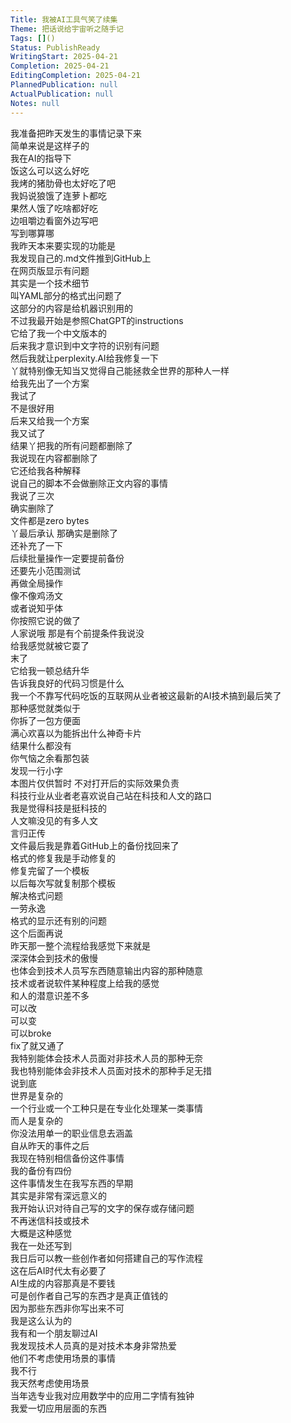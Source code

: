 ```yaml
---    
Title: 我被AI工具气笑了续集    
Theme: 把话说给宇宙听之随手记    
Tags: []()    
Status: PublishReady    
WritingStart: 2025-04-21    
Completion: 2025-04-21    
EditingCompletion: 2025-04-21    
PlannedPublication: null    
ActualPublication: null    
Notes: null    
---        
```

我准备把昨天发生的事情记录下来      
简单来说是这样子的      
我在AI的指导下        
饭这么可以这么好吃      
我烤的猪肋骨也太好吃了吧      
我妈说狼饿了连萝卜都吃      
果然人饿了吃啥都好吃      
边咀嚼边看窗外边写吧      
写到哪算哪        
我昨天本来要实现的功能是      
我发现自己的.md文件推到GitHub上      
在网页版显示有问题      
其实是一个技术细节      
叫YAML部分的格式出问题了      
这部分的内容是给机器识别用的      
不过我最开始是参照ChatGPT的instructions      
它给了我一个中文版本的      
后来我才意识到中文字符的识别有问题        
然后我就让perplexity.AI给我修复一下      
丫就特别像无知当又觉得自己能拯救全世界的那种人一样      
给我先出了一个方案      
我试了      
不是很好用      
后来又给我一个方案      
我又试了      
结果丫把我的所有问题都删除了      
我说现在内容都删除了      
它还给我各种解释      
说自己的脚本不会做删除正文内容的事情      
我说了三次      
确实删除了      
文件都是zero bytes      
丫最后承认 那确实是删除了      
还补充了一下      
后续批量操作一定要提前备份      
还要先小范围测试      
再做全局操作        
像不像鸡汤文      
或者说知乎体      
你按照它说的做了      
人家说哦 那是有个前提条件我说没      
给我感觉就被它耍了      
末了      
它给我一顿总结升华      
告诉我良好的代码习惯是什么        
我一个不靠写代码吃饭的互联网从业者被这最新的AI技术搞到最后笑了        
那种感觉就类似于      
你拆了一包方便面      
满心欢喜以为能拆出什么神奇卡片      
结果什么都没有      
你气恼之余看那包装      
发现一行小字      
本图片仅供暂时 不对打开后的实际效果负责        
科技行业从业者老喜欢说自己站在科技和人文的路口      
我是觉得科技是挺科技的      
人文嘛没见的有多人文        
言归正传      
文件最后我是靠着GitHub上的备份找回来了      
格式的修复我是手动修复的      
修复完留了一个模板      
以后每次写就复制那个模板      
解决格式问题      
一劳永逸        
格式的显示还有别的问题      
这个后面再说        
昨天那一整个流程给我感觉下来就是      
深深体会到技术的傲慢      
也体会到技术人员写东西随意输出内容的那种随意        
技术或者说软件某种程度上给我的感觉      
和人的潜意识差不多      
可以改      
可以变      
可以broke      
fix了就又通了        
我特别能体会技术人员面对非技术人员的那种无奈      
我也特别能体会非技术人员面对技术的那种手足无措      
说到底      
世界是复杂的      
一个行业或一个工种只是在专业化处理某一类事情      
而人是复杂的      
你没法用单一的职业信息去涵盖        
自从昨天的事件之后      
我现在特别相信备份这件事情      
我的备份有四份        
这件事情发生在我写东西的早期      
其实是非常有深远意义的      
我开始认识对待自己写的文字的保存或存储问题      
不再迷信科技或技术        
大概是这种感觉        
我在一处还写到      
我日后可以教一些创作者如何搭建自己的写作流程      
这在后AI时代太有必要了      
AI生成的内容那真是不要钱      
可是创作者自己写的东西才是真正值钱的      
因为那些东西非你写出来不可      
我是这么认为的        
我有和一个朋友聊过AI      
我发现技术人员真的是对技术本身非常热爱      
他们不考虑使用场景的事情      
我不行      
我天然考虑使用场景      
当年选专业我对应用数学中的应用二字情有独钟      
我爱一切应用层面的东西        
    